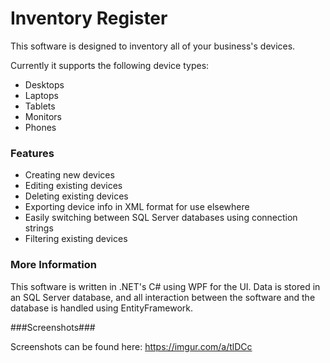 # Inventory Register #
This software is designed to inventory all of your business's devices.

Currently it supports the following device types:

* Desktops
* Laptops
* Tablets
* Monitors
* Phones

### Features ###

* Creating new devices
* Editing existing devices
* Deleting existing devices
* Exporting device info in XML format for use elsewhere
* Easily switching between SQL Server databases using connection strings
* Filtering existing devices

### More Information ###
This software is written in .NET's C# using WPF for the UI. Data is stored in an SQL Server database, and all interaction between the software and the database is handled using EntityFramework.

###Screenshots###

Screenshots can be found here: https://imgur.com/a/tlDCc